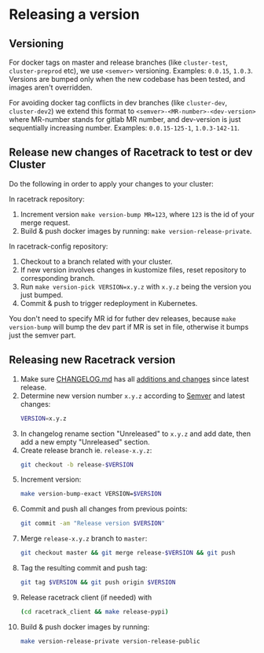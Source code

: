 # Releasing a version

## Versioning

For docker tags on master and release branches (like `cluster-test`, `cluster-preprod` etc),
we use `<semver>` versioning. Examples: `0.0.15`, `1.0.3`.
Versions are bumped only when the new codebase has been tested, and images aren't overridden.

For avoiding docker tag conflicts in dev branches (like `cluster-dev`, `cluster-dev2`)
we extend this format to `<semver>-<MR-number>-<dev-version>`
where MR-number stands for gitlab MR number, and dev-version is just sequentially increasing number.
Examples: `0.0.15-125-1`, `1.0.3-142-11`.

## Release new changes of Racetrack to test or dev Cluster

Do the following in order to apply your changes to your cluster:

In racetrack repository:

1. Increment version `make version-bump MR=123`, where `123` is the id of your merge request.
1. Build & push docker images by running: `make version-release-private`.

In racetrack-config repository:

1. Checkout to a branch related with your cluster.
1. If new version involves changes in kustomize files, reset repository to corresponding branch.
1. Run `make version-pick VERSION=x.y.z` with `x.y.z` being the version you just bumped.
1. Commit & push to trigger redeployment in Kubernetes.

You don't need to specify MR id for futher dev releases, because `make version-bump` 
will bump the dev part if MR is set in file, otherwise it bumps just the semver part.

## Releasing new Racetrack version

1. Make sure [CHANGELOG.md](../CHANGELOG.md) has all
   [additions and changes](https://github.com/TheRacetrack/racetrack/commits/master) since latest release.
1. Determine new version number `x.y.z` according to [Semver](https://semver.org/) and latest changes:
   ```sh
   VERSION=x.y.z
   ```
1. In changelog rename section "Unreleased" to `x.y.z` and add date, then
   add a new empty "Unreleased" section.
1. Create release branch ie. `release-x.y.z`:
   ```sh
   git checkout -b release-$VERSION
   ```
1. Increment version:
   ```sh
   make version-bump-exact VERSION=$VERSION
   ```
1. Commit and push all changes from previous points:
   ```sh
   git commit -am "Release version $VERSION"
   ```
1. Merge `release-x.y.z` branch to `master`:
   ```sh
   git checkout master && git merge release-$VERSION && git push
   ```
1. Tag the resulting commit and push tag:
   ```sh
   git tag $VERSION && git push origin $VERSION
   ```
1. Release racetrack client (if needed) with
   ```sh
   (cd racetrack_client && make release-pypi)
   ```
1. Build & push docker images by running:
   ```sh
   make version-release-private version-release-public
   ```
